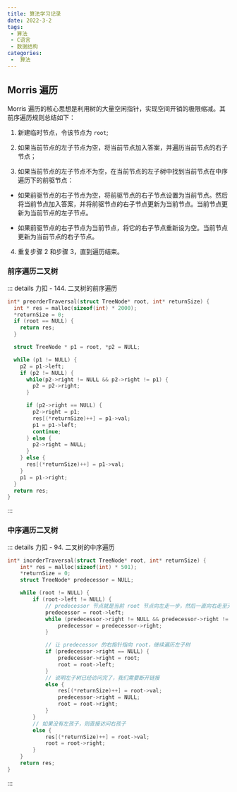 ```yaml
---
title: 算法学习记录
date: 2022-3-2
tags:
 - 算法
 - C语言
 - 数据结构
categories:
 -  算法
---
```


## Morris 遍历
Morris 遍历的核心思想是利用树的大量空闲指针，实现空间开销的极限缩减。其前序遍历规则总结如下：

1. 新建临时节点，令该节点为 `root`;

2. 如果当前节点的左子节点为空，将当前节点加入答案，并遍历当前节点的右子节点；

3. 如果当前节点的左子节点不为空，在当前节点的左子树中找到当前节点在中序遍历下的前驱节点：
  - 如果前驱节点的右子节点为空，将前驱节点的右子节点设置为当前节点。然后将当前节点加入答案，并将前驱节点的右子节点更新为当前节点。当前节点更新为当前节点的左子节点。

  - 如果前驱节点的右子节点为当前节点，将它的右子节点重新设为空。当前节点更新为当前节点的右子节点。

4. 重复步骤 2 和步骤 3，直到遍历结束。

### 前序遍历二叉树

::: details 力扣 - 144. 二叉树的前序遍历
```c
int* preorderTraversal(struct TreeNode* root, int* returnSize) {
  int * res = malloc(sizeof(int) * 2000);
  *returnSize = 0;
  if (root == NULL) {
    return res;
  }

  struct TreeNode * p1 = root, *p2 = NULL;

  while (p1 != NULL) {
    p2 = p1->left;
    if (p2 != NULL) {
      while(p2->right != NULL && p2->right != p1) {
        p2 = p2->right;
      }

      if (p2->right == NULL) {
        p2->right = p1;
        res[(*returnSize)++] = p1->val;
        p1 = p1->left;
        continue;
      } else {
        p2->right = NULL;
      }
    } else {
      res[(*returnSize)++] = p1->val;
    }
    p1 = p1->right;
  }
  return res;
}
```
:::

### 中序遍历二叉树

::: details 力扣 - 94. 二叉树的中序遍历
```c
int* inorderTraversal(struct TreeNode* root, int* returnSize) {
    int* res = malloc(sizeof(int) * 501);
    *returnSize = 0;
    struct TreeNode* predecessor = NULL;

    while (root != NULL) {
        if (root->left != NULL) {
            // predecessor 节点就是当前 root 节点向左走一步，然后一直向右走至无法走为止
            predecessor = root->left;
            while (predecessor->right != NULL && predecessor->right != root) {
                predecessor = predecessor->right;
            }

            // 让 predecessor 的右指针指向 root，继续遍历左子树
            if (predecessor->right == NULL) {
                predecessor->right = root;
                root = root->left;
            }
            // 说明左子树已经访问完了，我们需要断开链接
            else {
                res[(*returnSize)++] = root->val;
                predecessor->right = NULL;
                root = root->right;
            }
        }
        // 如果没有左孩子，则直接访问右孩子
        else {
            res[(*returnSize)++] = root->val;
            root = root->right;
        }
    }
    return res;
}
```
:::

